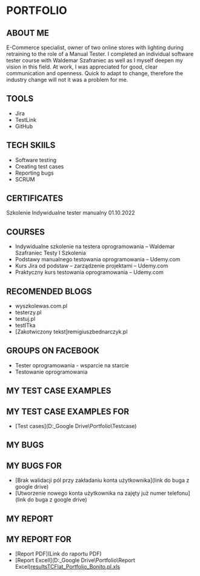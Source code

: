 # PORTFOLIO
## ABOUT ME
E-Commerce specialist, owner of two online stores with lighting during retraining to the role of a Manual Tester. I completed an individual software tester course with Waldemar Szafraniec as well as I myself deepen my vision in this field. At work, I was appreciated for good, clear communication and openness. Quick to adapt to change, therefore the industry change will not it was a problem for me.
## TOOLS
* Jira
* TestLink
* GitHub
## TECH SKIILS
* Software testing
* Creating test cases
* Reporting bugs
* SCRUM
## CERTIFICATES
Szkolenie Indywidualne tester manualny 01.10.2022
## COURSES
* Indywidualne szkolenie na testera oprogramowania – Waldemar Szafraniec Testy I Szkolenia 
* Podstawy manualnego testowania oprogramowania – Udemy.com
* Kurs Jira od podstaw – zarządzenie projektami – Udemy.com
* Praktyczny kurs testowania oprogramowania – Udemy.com
## RECOMENDED BLOGS
* wyszkolewas.com.pl
* testerzy.pl
* testuj.pl
* testITka
* [Zakotwiczony tekst]remigiuszbednarczyk.pl
## GROUPS ON FACEBOOK
* Tester oprogramowania - wsparcie na starcie
* Testowanie oprogramowania
## MY TEST CASE EXAMPLES
## MY TEST CASE EXAMPLES FOR 
* [Test cases](D:\_Google Drive\Portfolio\Testcase)
## MY BUGS
## MY BUGS FOR 
* [Brak walidacji pól przy zakładaniu konta użytkownika](link do buga z google drive)
* [Utworzenie nowego konta użytkownika na zajęty już numer telefonu](link do buga z google drive)

## MY REPORT
## MY REPORT FOR 
* [Report PDF](Link do raportu PDF)
* [Report Excell](D:\_Google Drive\Portfolio\Report Excel)[resultsTCFlat_Portfolio_Bonito.pl.xls](https://github.com/kmitanatalia/Portfolio-tester-oprogramowania/files/9809150/resultsTCFlat_Portfolio_Bonito.pl.xls)

